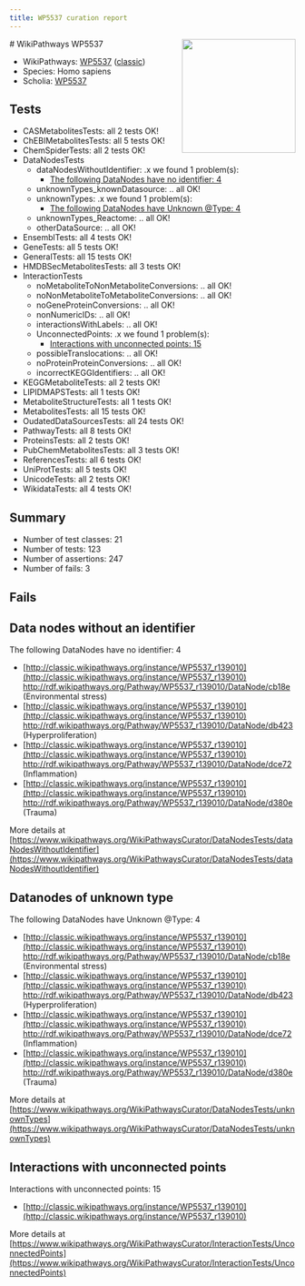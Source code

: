 ```yaml
---
title: WP5537 curation report
---
```


<img style="float: right; width: 200px" src="https://upload.wikimedia.org/wikipedia/commons/thumb/8/83/Wplogo_with_text_500.png/640px-Wplogo_with_text_500.png" />
# WikiPathways WP5537

* WikiPathways: [WP5537](https://wikipathways.org/pathways/WP5537) ([classic](https://classic.wikipathways.org/instance/WP5537))
* Species: Homo sapiens
* Scholia: [WP5537](https://scholia.toolforge.org/wikipathways/WP5537)
## Tests
* CASMetabolitesTests: all 2 tests OK!
* ChEBIMetabolitesTests: all 5 tests OK!
* ChemSpiderTests: all 2 tests OK!
* DataNodesTests
    * dataNodesWithoutIdentifier: .x we found 1 problem(s):
        * [The following DataNodes have no identifier: 4](#d2d32fa3)
    * unknownTypes_knownDatasource: .. all OK!
    * unknownTypes: .x we found 1 problem(s):
        * [The following DataNodes have Unknown @Type: 4](#839973e2)
    * unknownTypes_Reactome: .. all OK!
    * otherDataSource: .. all OK!
* EnsemblTests: all 4 tests OK!
* GeneTests: all 5 tests OK!
* GeneralTests: all 15 tests OK!
* HMDBSecMetabolitesTests: all 3 tests OK!
* InteractionTests
    * noMetaboliteToNonMetaboliteConversions: .. all OK!
    * noNonMetaboliteToMetaboliteConversions: .. all OK!
    * noGeneProteinConversions: .. all OK!
    * nonNumericIDs: .. all OK!
    * interactionsWithLabels: .. all OK!
    * UnconnectedPoints: .x we found 1 problem(s):
        * [Interactions with unconnected points: 15](#7f1d407c)
    * possibleTranslocations: .. all OK!
    * noProteinProteinConversions: .. all OK!
    * incorrectKEGGIdentifiers: .. all OK!
* KEGGMetaboliteTests: all 2 tests OK!
* LIPIDMAPSTests: all 1 tests OK!
* MetaboliteStructureTests: all 1 tests OK!
* MetabolitesTests: all 15 tests OK!
* OudatedDataSourcesTests: all 24 tests OK!
* PathwayTests: all 8 tests OK!
* ProteinsTests: all 2 tests OK!
* PubChemMetabolitesTests: all 3 tests OK!
* ReferencesTests: all 6 tests OK!
* UniProtTests: all 5 tests OK!
* UnicodeTests: all 2 tests OK!
* WikidataTests: all 4 tests OK!


## Summary

* Number of test classes: 21
* Number of tests: 123
* Number of assertions: 247
* Number of fails: 3

## Fails

<a name="d2d32fa3" />

## Data nodes without an identifier

The following DataNodes have no identifier: 4

* [http://classic.wikipathways.org/instance/WP5537_r139010](http://classic.wikipathways.org/instance/WP5537_r139010) http://rdf.wikipathways.org/Pathway/WP5537_r139010/DataNode/cb18e (Environmental stress)
* [http://classic.wikipathways.org/instance/WP5537_r139010](http://classic.wikipathways.org/instance/WP5537_r139010) http://rdf.wikipathways.org/Pathway/WP5537_r139010/DataNode/db423 (Hyperproliferation)
* [http://classic.wikipathways.org/instance/WP5537_r139010](http://classic.wikipathways.org/instance/WP5537_r139010) http://rdf.wikipathways.org/Pathway/WP5537_r139010/DataNode/dce72 (Inflammation)
* [http://classic.wikipathways.org/instance/WP5537_r139010](http://classic.wikipathways.org/instance/WP5537_r139010) http://rdf.wikipathways.org/Pathway/WP5537_r139010/DataNode/d380e (Trauma)


More details at [https://www.wikipathways.org/WikiPathwaysCurator/DataNodesTests/dataNodesWithoutIdentifier](https://www.wikipathways.org/WikiPathwaysCurator/DataNodesTests/dataNodesWithoutIdentifier)

<a name="839973e2" />

## Datanodes of unknown type

The following DataNodes have Unknown @Type: 4

* [http://classic.wikipathways.org/instance/WP5537_r139010](http://classic.wikipathways.org/instance/WP5537_r139010) http://rdf.wikipathways.org/Pathway/WP5537_r139010/DataNode/cb18e (Environmental stress)
* [http://classic.wikipathways.org/instance/WP5537_r139010](http://classic.wikipathways.org/instance/WP5537_r139010) http://rdf.wikipathways.org/Pathway/WP5537_r139010/DataNode/db423 (Hyperproliferation)
* [http://classic.wikipathways.org/instance/WP5537_r139010](http://classic.wikipathways.org/instance/WP5537_r139010) http://rdf.wikipathways.org/Pathway/WP5537_r139010/DataNode/dce72 (Inflammation)
* [http://classic.wikipathways.org/instance/WP5537_r139010](http://classic.wikipathways.org/instance/WP5537_r139010) http://rdf.wikipathways.org/Pathway/WP5537_r139010/DataNode/d380e (Trauma)


More details at [https://www.wikipathways.org/WikiPathwaysCurator/DataNodesTests/unknownTypes](https://www.wikipathways.org/WikiPathwaysCurator/DataNodesTests/unknownTypes)

<a name="7f1d407c" />

## Interactions with unconnected points

Interactions with unconnected points: 15

* [http://classic.wikipathways.org/instance/WP5537_r139010](http://classic.wikipathways.org/instance/WP5537_r139010)


More details at [https://www.wikipathways.org/WikiPathwaysCurator/InteractionTests/UnconnectedPoints](https://www.wikipathways.org/WikiPathwaysCurator/InteractionTests/UnconnectedPoints)

